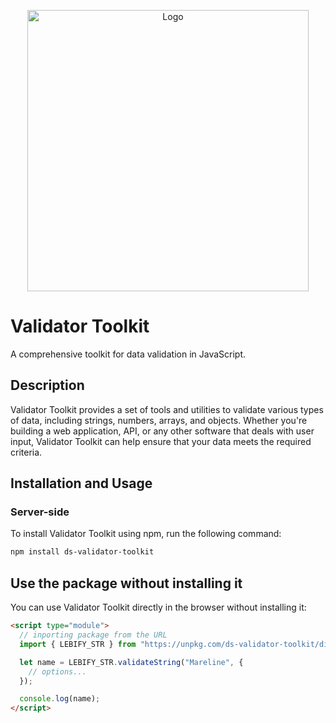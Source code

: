 <p align="center">
  <img src="https://raw.githubusercontent.com/daniseifeddine/Ds-Validator-Toolkit/main/media/logo.png" alt="Logo" width="450">
</p>

# Validator Toolkit

A comprehensive toolkit for data validation in JavaScript.

## Description

Validator Toolkit provides a set of tools and utilities to validate various types of data, including strings, numbers, arrays, and objects. Whether you're building a web application, API, or any other software that deals with user input, Validator Toolkit can help ensure that your data meets the required criteria.

## Installation and Usage

### Server-side

To install Validator Toolkit using npm, run the following command:

```bash
npm install ds-validator-toolkit
```

## Use the package without installing it

You can use Validator Toolkit directly in the browser without installing it:

```html
<script type="module">
  // inporting package from the URL
  import { LEBIFY_STR } from "https://unpkg.com/ds-validator-toolkit/dist/index.mjs";

  let name = LEBIFY_STR.validateString("Mareline", {
    // options...
  });

  console.log(name);
</script>
```

